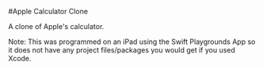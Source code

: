 #Apple Calculator Clone

A clone of Apple's calculator.

Note: This was programmed on an iPad using the Swift Playgrounds App so it does not have any 
project files/packages you would get if you used Xcode.
